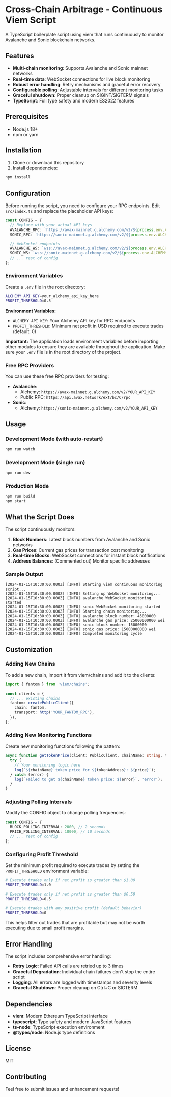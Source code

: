 # Cross-Chain Arbitrage - Continuous Viem Script

A TypeScript boilerplate script using viem that runs continuously to monitor Avalanche and Sonic blockchain networks.

## Features

- **Multi-chain monitoring**: Supports Avalanche and Sonic mainnet networks
- **Real-time data**: WebSocket connections for live block monitoring
- **Robust error handling**: Retry mechanisms and graceful error recovery
- **Configurable polling**: Adjustable intervals for different monitoring tasks
- **Graceful shutdown**: Proper cleanup on SIGINT/SIGTERM signals
- **TypeScript**: Full type safety and modern ES2022 features

## Prerequisites

- Node.js 18+
- npm or yarn

## Installation

1. Clone or download this repository
2. Install dependencies:
```bash
npm install
```

## Configuration

Before running the script, you need to configure your RPC endpoints. Edit `src/index.ts` and replace the placeholder API keys:

```typescript
const CONFIG = {
  // Replace with your actual API keys
  AVALANCHE_RPC: `https://avax-mainnet.g.alchemy.com/v2/${process.env.ALCHEMY_API_KEY}`,
  SONIC_RPC: `https://sonic-mainnet.g.alchemy.com/v2/${process.env.ALCHEMY_API_KEY}`,

  // WebSocket endpoints
  AVALANCHE_WS: `wss://avax-mainnet.g.alchemy.com/v2/${process.env.ALCHEMY_API_KEY}`,
  SONIC_WS: `wss://sonic-mainnet.g.alchemy.com/v2/${process.env.ALCHEMY_API_KEY}`,
  // ... rest of config
};
```

### Environment Variables

Create a `.env` file in the root directory:

```bash
ALCHEMY_API_KEY=your_alchemy_api_key_here
PROFIT_THRESHOLD=0.5
```

**Environment Variables:**
- `ALCHEMY_API_KEY`: Your Alchemy API key for RPC endpoints
- `PROFIT_THRESHOLD`: Minimum net profit in USD required to execute trades (default: 0)

**Important:** The application loads environment variables before importing other modules to ensure they are available throughout the application. Make sure your `.env` file is in the root directory of the project.

### Free RPC Providers

You can use these free RPC providers for testing:

- **Avalanche**:
  - Alchemy: `https://avax-mainnet.g.alchemy.com/v2/YOUR_API_KEY`
  - Public RPC: `https://api.avax.network/ext/bc/C/rpc`
- **Sonic**:
  - Alchemy: `https://sonic-mainnet.g.alchemy.com/v2/YOUR_API_KEY`

## Usage

### Development Mode (with auto-restart)
```bash
npm run watch
```

### Development Mode (single run)
```bash
npm run dev
```

### Production Mode
```bash
npm run build
npm start
```

## What the Script Does

The script continuously monitors:

1. **Block Numbers**: Latest block numbers from Avalanche and Sonic networks
2. **Gas Prices**: Current gas prices for transaction cost monitoring
3. **Real-time Blocks**: WebSocket connections for instant block notifications
4. **Address Balances**: (Commented out) Monitor specific addresses

### Sample Output

```
[2024-01-15T10:30:00.000Z] [INFO] Starting viem continuous monitoring script...
[2024-01-15T10:30:00.000Z] [INFO] Setting up WebSocket monitoring...
[2024-01-15T10:30:00.000Z] [INFO] avalanche WebSocket monitoring started
[2024-01-15T10:30:00.000Z] [INFO] sonic WebSocket monitoring started
[2024-01-15T10:30:00.000Z] [INFO] Starting chain monitoring...
[2024-01-15T10:30:00.000Z] [INFO] avalanche block number: 45000000
[2024-01-15T10:30:00.000Z] [INFO] avalanche gas price: 25000000000 wei
[2024-01-15T10:30:00.000Z] [INFO] sonic block number: 15000000
[2024-01-15T10:30:00.000Z] [INFO] sonic gas price: 15000000000 wei
[2024-01-15T10:30:00.000Z] [INFO] Completed monitoring cycle
```

## Customization

### Adding New Chains

To add a new chain, import it from viem/chains and add it to the clients:

```typescript
import { fantom } from 'viem/chains';

const clients = {
  // ... existing chains
  fantom: createPublicClient({
    chain: fantom,
    transport: http('YOUR_FANTOM_RPC'),
  }),
};
```

### Adding New Monitoring Functions

Create new monitoring functions following the pattern:

```typescript
async function getTokenPrice(client: PublicClient, chainName: string, tokenAddress: string): Promise<void> {
  try {
    // Your monitoring logic here
    log(`${chainName} token price for ${tokenAddress}: ${price}`);
  } catch (error) {
    log(`Failed to get ${chainName} token price: ${error}`, 'error');
  }
}
```

### Adjusting Polling Intervals

Modify the CONFIG object to change polling frequencies:

```typescript
const CONFIG = {
  BLOCK_POLLING_INTERVAL: 2000, // 2 seconds
  PRICE_POLLING_INTERVAL: 10000, // 10 seconds
  // ... rest of config
};
```

### Configuring Profit Threshold

Set the minimum profit required to execute trades by setting the `PROFIT_THRESHOLD` environment variable:

```bash
# Execute trades only if net profit is greater than $1.00
PROFIT_THRESHOLD=1.0

# Execute trades only if net profit is greater than $0.50
PROFIT_THRESHOLD=0.5

# Execute trades with any positive profit (default behavior)
PROFIT_THRESHOLD=0
```

This helps filter out trades that are profitable but may not be worth executing due to small profit margins.

## Error Handling

The script includes comprehensive error handling:

- **Retry Logic**: Failed API calls are retried up to 3 times
- **Graceful Degradation**: Individual chain failures don't stop the entire script
- **Logging**: All errors are logged with timestamps and severity levels
- **Graceful Shutdown**: Proper cleanup on Ctrl+C or SIGTERM

## Dependencies

- **viem**: Modern Ethereum TypeScript interface
- **typescript**: Type safety and modern JavaScript features
- **ts-node**: TypeScript execution environment
- **@types/node**: Node.js type definitions

## License

MIT

## Contributing

Feel free to submit issues and enhancement requests!